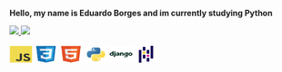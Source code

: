 
**Hello, my name is Eduardo Borges and im currently studying Python** 
<div>
  <a href="https://github.com/EduardoBorges0">
  <img height="180em" src="https://github-readme-stats.vercel.app/api?username=EduardoBorges0&show_icons=true&theme=dracula&count_private=true"/>
  <img height="180em" src="https://github-readme-stats.vercel.app/api/top-langs/?username=EduardoBorges0&layout=compact&theme=dracula"/>
</div>
<div style="display: inline-block" > <br/>
  <img align="center" height="30" width="40" src="https://raw.githubusercontent.com/devicons/devicon/master/icons/javascript/javascript-original.svg"/>
<img align="center" height="30" width="40" src="https://raw.githubusercontent.com/devicons/devicon/master/icons/css3/css3-original.svg"/>
<img align="center" height="30" width="40" src="https://raw.githubusercontent.com/devicons/devicon/master/icons/html5/html5-original.svg"/>
<img align="center" height="30" width="40" src="https://raw.githubusercontent.com/devicons/devicon/master/icons/python/python-original.svg"/>
  <img align="center" height="30" width="40" src="https://github.com/devicons/devicon/blob/master/icons/django/django-plain-wordmark.svg"/>
  <img align="center" height="30" width="40" src="https://raw.githubusercontent.com/devicons/devicon/master/icons/pandas/pandas-original.svg"/>
</div>

